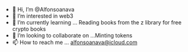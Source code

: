 - 👋 Hi, I’m @Alfonsoanava
- 👀 I’m interested in web3
- 🌱 I’m currently learning ... Reading books from the z library  for free crypto books
- 💞️ I’m looking to collaborate on ...Minting tokens
- 📫 How to reach me ... alfonsoanava@icloud.com

<!---
Alfonsoanava/Alfonsoanava is a ✨ special ✨ repository because its `README.md` (this file) appears on your GitHub profile.
You can click the Preview link to take a look at your changes.
--->

